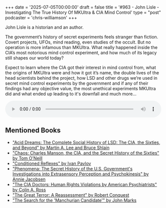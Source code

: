 +++
date = '2025-07-05T00:00:00'
draft = false
title = '#963 - John Lisle - Investigating The True History Of MKUltra & CIA Mind Control'
type = "post"
podcaster = 'chris-williamson'
+++

John Lisle is a historian and an author.

The government’s history of secret experiments feels stranger than fiction. Covert projects, UFOs, mind reading, even studies of the occult. But no operation is more infamous than MKUltra. What really happened inside the CIA’s most notorious mind control experiment, and how much of its legacy still shapes our world today?

Expect to learn where the CIA got their interest in mind control from, what the origins of MKUltra were and how it got it’s name, the double lives of the head scientists behind the project, how LSD and other drugs we’re used in secret mind control experiments by the government and if any of their findings had any objective value, the most unethical experiments MKUltra did and what ended up leading to it's downfall and much more…

<audio controls style="width: 100%; max-width: 800px;">
  <source src="https://pdst.fm/e/chrt.fm/track/G454/prfx.byspotify.com/e/traffic.megaphone.fm/SIXMSB5538109160.mp3?updated=1751719932" type="audio/mpeg">
  Your browser does not support the audio element.
</audio>

## Mentioned Books

- ["Acid Dreams: The Complete Social History of LSD: The CIA, the Sixties, and Beyond" by Martin A. Lee and Bruce Shlain](https://www.amazon.com/s?k="Acid+Dreams:+The+Complete+Social+History+of+LSD:+The+CIA,+the+Sixties,+and+Beyond"+by+Martin+A.+Lee+and+Bruce+Shlain&tag=podcaststoboo-20)
- ["Chaos: Charles Manson, the CIA, and the Secret History of the Sixties" by Tom O'Neill](https://www.amazon.com/s?k="Chaos:+Charles+Manson,+the+CIA,+and+the+Secret+History+of+the+Sixties"+by+Tom+O'Neill&tag=podcaststoboo-20)
- ["Conditioned Reflexes" by Ivan Pavlov](https://www.amazon.com/s?k="Conditioned+Reflexes"+by+Ivan+Pavlov&tag=podcaststoboo-20)
- ["Phenomena: The Secret History of the U.S. Government's Investigations into Extrasensory Perception and Psychokinesis" by Annie Jacobsen](https://www.amazon.com/s?k="Phenomena:+The+Secret+History+of+the+U.S.+Government's+Investigations+into+Extrasensory+Perception+and+Psychokinesis"+by+Annie+Jacobsen&tag=podcaststoboo-20)
- ["The CIA Doctors: Human Rights Violations by American Psychiatrists" by Colin A. Ross](https://www.amazon.com/s?k="The+CIA+Doctors:+Human+Rights+Violations+by+American+Psychiatrists"+by+Colin+A.+Ross&tag=podcaststoboo-20)
- ["The Great Terror: A Reassessment" by Robert Conquest](https://www.amazon.com/s?k="The+Great+Terror:+A+Reassessment"+by+Robert+Conquest&tag=podcaststoboo-20)
- ["The Search for the 'Manchurian Candidate'" by John Marks](https://www.amazon.com/s?k="The+Search+for+the+'Manchurian+Candidate'"+by+John+Marks&tag=podcaststoboo-20)
